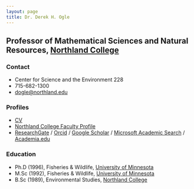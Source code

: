 ```yaml
---
layout: page
title: Dr. Derek H. Ogle
---
```


##  Professor of Mathematical Sciences and Natural Resources, [Northland College](http://www.northland.edu/)

### Contact
* Center for Science and the Environment 228
* 715-682-1300
* [dogle@northland.edu](mailto:dogle@northland.edu)

### Profiles
* [CV](resources/CV.pdf)
* [Northland College Faculty Profile](http://www.northland.edu/academics-faculty-profiles.htm?id=111)
* [ResearchGate](https://www.researchgate.net/profile/Derek_Ogle/) / [Orcid](http://orcid.org/0000-0002-0370-9299) / [Google Scholar](http://scholar.google.com/citations?user=Xt9IgGkAAAAJ) / [Microsoft Academic Search](http://academic.research.microsoft.com/Author/34361005/derek-h-ogle) / [Academia.edu](http://northland.academia.edu/DerekOgle)

### Education
* Ph.D (1996), Fisheries & Wildlife, [University of Minnesota](http://fwcb.cfans.umn.edu/)
* M.Sc (1992), Fisheries & Wildlife, [University of Minnesota](http://fwcb.cfans.umn.edu/)
* B.Sc (1989), Environmental Studies, [Northland College](http://www.northland.edu/)
